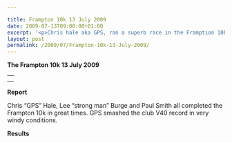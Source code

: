 ```yaml
---

title: Frampton 10k 13 July 2009
date: 2009-07-13T09:00:00+01:00
excerpt: '<p>Chris hale aka GPS, ran a superb race in the Framption 10k to record a big pb and set a new club V40 record to boot, in the same race Lee the Strong man Burge also smashed his pb time by several minutes, Paul smith also ran well having a solid run to record a very respectable time Brendan Ward, Club Chairman Frampton 1ok 13 July 2009 Photos Report Results</p>'
layout: post
permalink: /2009/07/Frampton-10k-13-July-2009/
---
```

**The Frampton 10k 13 July 2009**</p> 

<table>
  <tr>
    <td>
    </td>
  </tr>
  
  <tr>
    <td>
    </td>
  </tr>
</table>

**<a name="Results"><a name="Report"></a>Report</a>**</p> 

Chris &#8220;GPS&#8221; Hale, Lee &#8220;strong man&#8221; Burge and Paul Smith all completed the Frampton 10k in great times. GPS smashed the club V40 record in very windy conditions.

**<a name="Theresults"></a>Results**

<map name="100109w.jpg">
  <area shape="RECT" coords="677,27,696,48" alt="Race Winner" />
  
  <area shape="RECT" coords="379,28,393,45" alt="Sarah Greef" />
  
  <area shape="RECT" coords="354,28,368,46" alt="Rachel Vines" />
  
  <area shape="RECT" coords="303,28,318,46" alt="Anna Maughan" />
  
  <area shape="RECT" coords="206,28,220,46" alt="Dawn Addinall" />
  
  <area shape="RECT" coords="86,28,103,46" alt="Alex Evans" />
</map>

<map name="100109m.jpg">
  <area shape="RECT" coords="63,31,76,45" alt="Clive Scott" />
  
  <area shape="RECT" coords="112,32,121,44" alt="Paul Davies" />
  
  <area shape="RECT" coords="118,32,129,43" alt="Paul Stonuary" />
  
  <area shape="RECT" coords="223,29,236,47" alt="James Gibbs" />
  
  <area shape="RECT" coords="255,29,264,42" alt="David Smeath" />
  
  <area shape="RECT" coords="263,28,272,43" alt="Chris Hale" />
  
  <area shape="RECT" coords="275,31,288,45" alt="Rob Shute" />
  
  <area shape="RECT" coords="308,31,321,45" alt="Billy Bradshaw" />
  
  <area shape="RECT" coords="582,29,594,46" alt="Will Ferguson" />
  
  <area shape="RECT" coords="680,30,694,45" alt="Race Winner" />
</map>